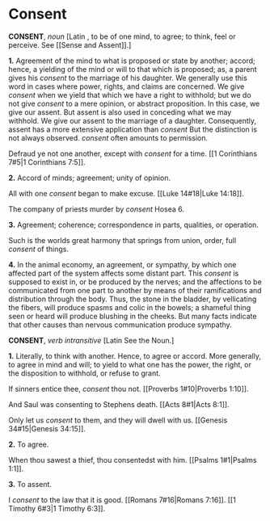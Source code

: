 # Consent

**CONSENT**, _noun_ \[Latin , to be of one mind, to agree; to think, feel or perceive. See [[Sense and Assent]].\]

**1.** Agreement of the mind to what is proposed or state by another; accord; hence, a yielding of the mind or will to that which is proposed; as, a parent gives his _consent_ to the marriage of his daughter. We generally use this word in cases where power, rights, and claims are concerned. We give _consent_ when we yield that which we have a right to withhold; but we do not give _consent_ to a mere opinion, or abstract proposition. In this case, we give our assent. But assent is also used in conceding what we may withhold. We give our assent to the marriage of a daughter. Consequently, assent has a more extensive application than _consent_ But the distinction is not always observed. _consent_ often amounts to permission.

Defraud ye not one another, except with _consent_ for a time. [[1 Corinthians 7#5|1 Corinthians 7:5]].

**2.** Accord of minds; agreement; unity of opinion.

All with one _consent_ began to make excuse. [[Luke 14#18|Luke 14:18]].

The company of priests murder by _consent_ Hosea 6.

**3.** Agreement; coherence; correspondence in parts, qualities, or operation.

Such is the worlds great harmony that springs from union, order, full _consent_ of things.

**4.** In the animal economy, an agreement, or sympathy, by which one affected part of the system affects some distant part. This _consent_ is supposed to exist in, or be produced by the nerves; and the affections to be communicated from one part to another by means of their ramifications and distribution through the body. Thus, the stone in the bladder, by vellicating the fibers, will produce spasms and colic in the bowels; a shameful thing seen or heard will produce blushing in the cheeks. But many facts indicate that other causes than nervous communication produce sympathy.

**CONSENT**, _verb intransitive_ \[Latin See the Noun.\]

**1.** Literally, to think with another. Hence, to agree or accord. More generally, to agree in mind and will; to yield to what one has the power, the right, or the disposition to withhold, or refuse to grant.

If sinners entice thee, _consent_ thou not. [[Proverbs 1#10|Proverbs 1:10]].

And Saul was consenting to Stephens death. [[Acts 8#1|Acts 8:1]].

Only let us _consent_ to them, and they will dwell with us. [[Genesis 34#15|Genesis 34:15]].

**2.** To agree.

When thou sawest a thief, thou consentedst with him. [[Psalms 1#1|Psalms 1:1]].

**3.** To assent.

I _consent_ to the law that it is good. [[Romans 7#16|Romans 7:16]]. [[1 Timothy 6#3|1 Timothy 6:3]].